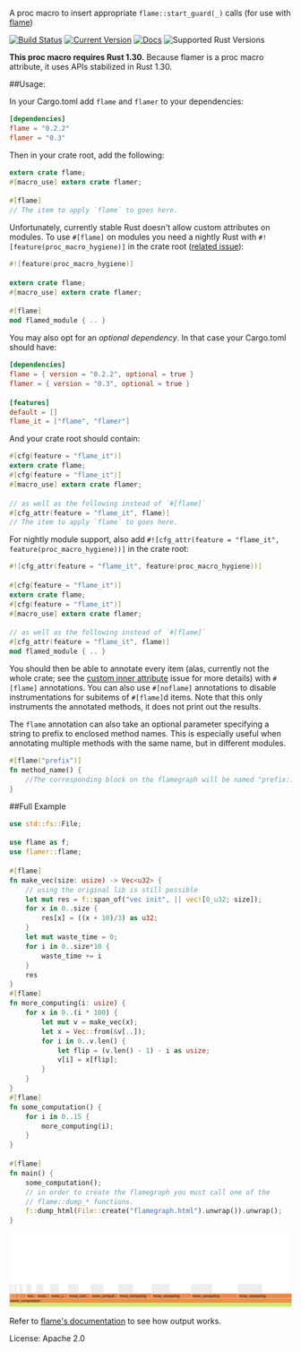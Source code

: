 A proc macro to insert appropriate `flame::start_guard(_)` calls (for use with
[flame](https://github.com/TyOverby/flame))

[![Build Status](https://travis-ci.org/llogiq/flamer.svg)](https://travis-ci.org/llogiq/flamer)
[![Current Version](https://img.shields.io/crates/v/flamer.svg)](https://crates.io/crates/flamer)
[![Docs](https://docs.rs/flamer/badge.svg)](https://docs.rs/flamer)
![Supported Rust Versions](https://img.shields.io/badge/rustc-1.30+-yellow.svg)

**This proc macro requires Rust 1.30.**
Because flamer is a proc macro attribute, it uses APIs stabilized in Rust 1.30.

##Usage:

In your Cargo.toml add `flame` and `flamer` to your dependencies:

```toml
[dependencies]
flame = "0.2.2"
flamer = "0.3"
```

Then in your crate root, add the following:

```rust
extern crate flame;
#[macro_use] extern crate flamer;

#[flame]
// The item to apply `flame` to goes here.
```

Unfortunately, currently stable Rust doesn't allow custom attributes on modules.
To use `#[flame]` on modules you need a nightly Rust with
`#![feature(proc_macro_hygiene)]` in the crate root
([related issue](https://github.com/rust-lang/rust/issues/54727)):

```rust
#![feature(proc_macro_hygiene)]

extern crate flame;
#[macro_use] extern crate flamer;

#[flame]
mod flamed_module { .. }
```

You may also opt for an *optional dependency*. In that case your Cargo.toml should have:

```toml
[dependencies]
flame = { version = "0.2.2", optional = true }
flamer = { version = "0.3", optional = true }

[features]
default = []
flame_it = ["flame", "flamer"]
```

And your crate root should contain:

```rust
#[cfg(feature = "flame_it")]
extern crate flame;
#[cfg(feature = "flame_it")]
#[macro_use] extern crate flamer;

// as well as the following instead of `#[flame]`
#[cfg_attr(feature = "flame_it", flame)]
// The item to apply `flame` to goes here.
```

For nightly module support, also add
`#![cfg_attr(feature = "flame_it", feature(proc_macro_hygiene))]` in the crate
root:

```rust
#![cfg_attr(feature = "flame_it", feature(proc_macro_hygiene))]

#[cfg(feature = "flame_it")]
extern crate flame;
#[cfg(feature = "flame_it")]
#[macro_use] extern crate flamer;

// as well as the following instead of `#[flame]`
#[cfg_attr(feature = "flame_it", flame)]
mod flamed_module { .. }
```

You should then be able to annotate every item (alas, currently not the whole
crate; see the
[custom inner attribute](https://github.com/rust-lang/rust/issues/54726) issue
for more details) with `#[flame]` annotations.
You can also use `#[noflame]` annotations to disable instrumentations for
subitems of `#[flame]`d items. Note that this only instruments the annotated
methods, it does not print out the results.

The `flame` annotation can also take an optional parameter specifying a string
to prefix to enclosed method names.
This is especially useful when annotating multiple methods with the same name,
but in different modules.

```rust
#[flame("prefix")]
fn method_name() {
    //The corresponding block on the flamegraph will be named "prefix::method_name"
}
```

##Full Example
```rust
use std::fs::File;

use flame as f;
use flamer::flame;

#[flame]
fn make_vec(size: usize) -> Vec<u32> {
    // using the original lib is still possible
    let mut res = f::span_of("vec init", || vec![0_u32; size]);
    for x in 0..size {
        res[x] = ((x + 10)/3) as u32;
    }
    let mut waste_time = 0;
    for i in 0..size*10 {
        waste_time += i
    }
    res
}
#[flame]
fn more_computing(i: usize) {
    for x in 0..(i * 100) {
        let mut v = make_vec(x);
        let x = Vec::from(&v[..]);
        for i in 0..v.len() {
            let flip = (v.len() - 1) - i as usize;
            v[i] = x[flip];
        }
    }
}
#[flame]
fn some_computation() {
    for i in 0..15 {
        more_computing(i);
    }
}

#[flame]
fn main() {
    some_computation();
    // in order to create the flamegraph you must call one of the
    // flame::dump_* functions.
    f::dump_html(File::create("flamegraph.html").unwrap()).unwrap();
}
```
![flamegraph](./flamegraph.png "Flamegraph example")

Refer to [flame's documentation](https://docs.rs/flame) to see how output works.

License: Apache 2.0
